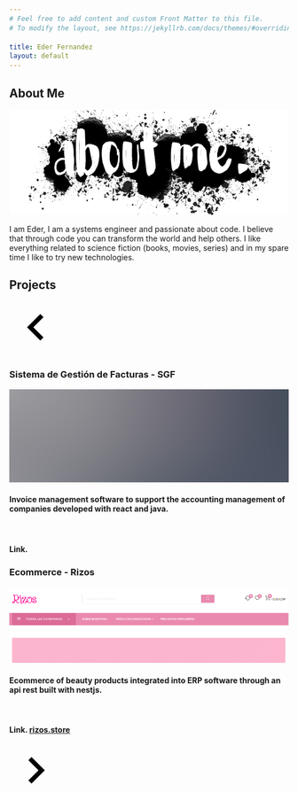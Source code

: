 ```yaml
---
# Feel free to add content and custom Front Matter to this file.
# To modify the layout, see https://jekyllrb.com/docs/themes/#overriding-theme-defaults

title: Eder Fernandez
layout: default
---
```


<div id="main">
    <!-- About Me -->
    <article id="intro">
        <h2 class="major">About Me</h2>
        <span class="image main"><img src="images/pic01.png" alt="" /></span>
        <p>I am Eder, I am a systems engineer and passionate about code. I believe that through code you can transform the world and help others. I like everything related to science fiction (books, movies, series) and in my spare time I like to try new technologies.</p>
    </article>
    <article id="work" class="pagination-wrapper">
     <h2 class="major">Projects</h2>  
        <svg
        class="btn btn--prev"
        height="96"
        viewBox="0 0 24 24"
        width="96"
        xmlns="http://www.w3.org/2000/svg"
        ><path d="M15.41 16.09l-4.58-4.59 4.58-4.59L14 5.5l-6 6 6 6z" /><path d="M0-.5h24v24H0z" fill="none" /></svg>
        <section id="first">
        <h3>Sistema de Gestión de Facturas - SGF</h3>
            <span class="image main"><img src="images/pic02.jpg" alt="" /></span>
      <h4>Invoice management software to support the accounting management of companies developed with react and java.</h4></br><h4>Link.</h4>
        </section>
        <section id="second">
            <h3>Ecommerce - Rizos</h3>
            <span class="image main"><img src="images/pic02_2.png" alt="" /></span>
      <h4>Ecommerce of beauty products integrated into ERP software through an api rest built with nestjs.</h4></br><h4>Link. <a href="https:rizos.store">rizos.store</a></h4>
        </section>
    <div class="pagination-container">
    <div class="little-dot little-dot--first"></div>
        <div class="little-dot">
            <div class="big-dot-container">
                <div class="big-dot"></div>
            </div>
        </div>
    <div class="little-dot little-dot--last"></div>
    </div>
      <svg
        class="btn btn--next"
        height="96"
        viewBox="0 0 24 24"
        width="96"
        xmlns="http://www.w3.org/2000/svg"
      ><path d="M8.59 16.34l4.58-4.59-4.58-4.59L10 5.75l6 6-6 6z" /><path d="M0-.25h24v24H0z" fill="none" /></svg>   
    </article>

</div>
